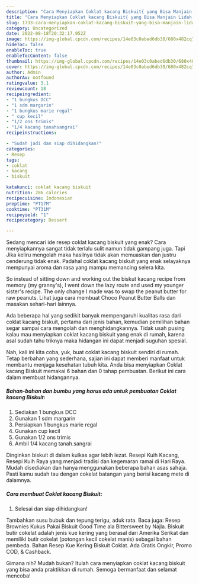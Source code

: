 ```yaml
---
description: "Cara Menyiapkan Coklat kacang Biskuit{ yang Bisa Manjain Lidah,  Menu Buat lebaran"
title: "Cara Menyiapkan Coklat kacang Biskuit{ yang Bisa Manjain Lidah,  Menu Buat lebaran"
slug: 1733-cara-menyiapkan-coklat-kacang-biskuit-yang-bisa-manjain-lidah-menu-buat-lebaran
category: Uncategorized
date: 2022-08-18T20:32:17.952Z
image: https://img-global.cpcdn.com/recipes/14e03c0abed6db30/680x482cq70/coklat-kacang-biskuit-foto-resep-utama.jpg
hideToc: false
enableToc: true
enableTocContent: false
thumbnail: https://img-global.cpcdn.com/recipes/14e03c0abed6db30/680x482cq70/coklat-kacang-biskuit-foto-resep-utama.jpg
cover: https://img-global.cpcdn.com/recipes/14e03c0abed6db30/680x482cq70/coklat-kacang-biskuit-foto-resep-utama.jpg
author: Admin
authorAv: notfound
ratingvalue: 3.1
reviewcount: 18
recipeingredient:
- "1 bungkus DCC"
- "1 sdm margarin"
- "1 bungkus marie regal"
- " cup kecil"
- "1/2 ons trimis"
- "1/4 kacang tanahsangrai"
recipeinstructions:

- "Sudah jadi dan siap dihidangkan!"
categories:
- Resep
tags:
- coklat
- kacang
- biskuit

katakunci: coklat kacang biskuit 
nutrition: 286 calories
recipecuisine: Indonesian
preptime: "PT17M"
cooktime: "PT31M"
recipeyield: "1"
recipecategory: Dessert

---
```



Sedang mencari ide resep coklat kacang biskuit yang enak? Cara menyiapkannya sangat tidak terlalu sulit namun tidak gampang juga. Tapi Jika keliru mengolah maka hasilnya tidak akan memuaskan dan justru cenderung tidak enak. Padahal coklat kacang biskuit yang enak selayaknya mempunyai aroma dan rasa yang mampu memancing selera kita.


So instead of sitting down and working out the biskut kacang recipe from memory (my granny&#39;s), I went down the lazy route and used my younger sister&#39;s recipe. The only change I made was to swap the peanut butter for raw peanuts. Lihat juga cara membuat Choco Peanut Butter Balls dan masakan sehari-hari lainnya.

Ada beberapa hal yang sedikit banyak mempengaruhi kualitas rasa dari coklat kacang biskuit, pertama dari jenis bahan, kemudian pemilihan bahan segar sampai cara mengolah dan menghidangkannya. Tidak usah pusing kalau mau menyiapkan coklat kacang biskuit yang enak di rumah, karena asal sudah tahu triknya maka hidangan ini dapat menjadi suguhan spesial.


Nah, kali ini kita coba, yuk, buat coklat kacang biskuit sendiri di rumah. Tetap berbahan yang sederhana, sajian ini dapat memberi manfaat untuk membantu menjaga kesehatan tubuh kita. Anda bisa menyiapkan Coklat kacang Biskuit memakai 6 bahan dan 0 tahap pembuatan. Berikut ini cara dalam membuat hidangannya.

<!--inarticleads1-->

##### Bahan-bahan dan bumbu yang harus ada untuk pembuatan Coklat kacang Biskuit:

1. Sediakan 1 bungkus DCC
1. Gunakan 1 sdm margarin
1. Persiapkan 1 bungkus marie regal
1. Gunakan  cup kecil
1. Gunakan 1/2 ons trimis
1. Ambil 1/4 kacang tanah.sangrai


Dinginkan biskuit di dalam kulkas agar lebih lezat. Resepi Kuih Kacang, Resepi Kuih Raya yang menjadi tradisi dan kegemaran ramai di Hari Raya. Mudah disediakan dan hanya menggunakan beberapa bahan asas sahaja. Pasti kamu sudah tau dengan cokelat batangan yang berisi kacang mete di dalamnya. 

<!--inarticleads2-->

##### Cara membuat Coklat kacang Biskuit:


1. Selesai dan siap dihidangkan!

Tambahkan susu bubuk dan tepung terigu, aduk rata. Baca juga: Resep Brownies Kukus Pakai Biskuit Good Time ala Bittersweet by Najla. Biskuit butir cokelat adalah jenis kue kering yang berasal dari Amerika Serikat dan memiliki butir cokelat (potongan kecil cokelat manis) sebagai bahan pembeda. Bahan Resep Kue Kering Biskuit Coklat. Ada Gratis Ongkir, Promo COD, &amp; Cashback. 

Gimana nih? Mudah bukan? Itulah cara menyiapkan coklat kacang biskuit yang bisa anda praktikkan di rumah. Semoga bermanfaat dan selamat mencoba!
